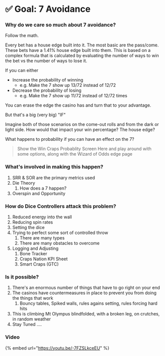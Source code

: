 # ✅ Goal: 7 Avoidance

### Why do we care so much about 7 avoidance?

Follow the math.

Every bet has a house edge built into it. The most basic are the pass/come. These bets have a 1.41% house edge built into them. This is based on a complex formula that is calculated by evaluating the number of ways to win the bet vs the number of ways to lose it.

If you can either

* Increase the probability of winning&#x20;
  * e.g. Make the 7 show up 13/72 instead of 12/72
* Decrease the probability of losing
  * e.g. Make the 7 show up 11/72 instead of 12/72 times

You can erase the edge the casino has and turn that to your advantage.

But that's a big (very big) "IF"

Imagine both of those scenarios on the come-out rolls and from the dark or light side. How would that impact your win percentage? The house edge?

What happens to probability if you can have an effect on the 7?

> Show the Win Craps Probablity Screen Here and play around with some options, along with the Wizard of Odds edge page

### What's involved in making this happen?

1. SRR & SOR are the primary metrics used
2. Die Theory
   1. How does a 7 happen?
3. Overspin and Opportunity

### How do Dice Controllers attack this problem?

1. Reduced energy into the wall
2. Reducing spin rates
3. Setting the dice
4. Trying to perfect some sort of controlled throw
   1. There are many types
   2. There are many obstacles to overcome
5. Logging and Adjusting
   1. Bone Tracker
   2. Craps Nation KPI Sheet
   3. Smart Craps (GTC)

### Is it possible?

1. There's an enormous number of things that have to go right on your end
2. The casinos have countermeasures in place to prevent you from doing the things that work
   1. Bouncy tables, Spiked walls, rules agains setting, rules forcing hard hits
3. This is climbing Mt Olympus blindfolded, with a broken leg, on crutches, in random weather
4. Stay Tuned ....

### Video

{% embed url="https://youtu.be/-7FZSLkceEU" %}

